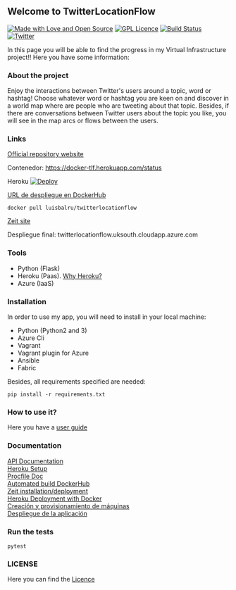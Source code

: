 ## Welcome to TwitterLocationFlow

[![Made with Love and Open Source](https://badges.frapsoft.com/os/v2/open-source.png?v=103)](https://www.gnu.org/licenses/gpl-3.0.en.html) [![GPL Licence](https://badges.frapsoft.com/os/gpl/gpl.png?v=103)](https://opensource.org/licenses/GPL-3.0/)
[![Build Status](https://travis-ci.org/luisbalru/TwitterLocationFlow.svg?branch=master)](https://travis-ci.org/luisbalru/TwitterLocationFlow)
[![Twitter](https://github.frapsoft.com/social/twitter.png)](https://twitter.com)

In this page you will be able to find the progress in my Virtual Infrastructure project!! Here you have some information:

### About the project

Enjoy the interactions between Twitter's users around a topic, word or hashtag! Choose whatever word or hashtag you are keen on and discover in a world map where are people who are tweeting about that topic. Besides, if there are conversations between Twitter users about the topic you like, you will see in the map arcs or flows between the users.

### Links

[Official repository website](https://luisbalru.github.io/TwitterLocationFlow/)    

Contenedor: https://docker-tlf.herokuapp.com/status  


Heroku [![Deploy](https://www.herokucdn.com/deploy/button.svg)](https://iv1819-twitterlocationflow.herokuapp.com/)


[URL de despliegue en DockerHub](https://hub.docker.com/r/luisbalru/twitterlocationflow/)  

`docker pull luisbalru/twitterlocationflow`

[Zeit site](https://twitterlocationflow-wodotzcwyc.now.sh  )

Despliegue final: twitterlocationflow.uksouth.cloudapp.azure.com

### Tools
 - Python (Flask)
 - Heroku (Paas). [Why Heroku?](doc/why-heroku.md)
 - Azure (IaaS)

### Installation

In order to use my app, you will need to install in your local machine:

  - Python (Python2 and 3)
  - Azure Cli
  - Vagrant
  - Vagrant plugin for Azure
  - Ansible
  - Fabric

Besides, all requirements specified are needed:

`pip install -r requirements.txt`

### How to use it?

Here you have a [user guide](doc/guide.md)

### Documentation

[API Documentation](doc/API.md)  
[Heroku Setup](doc/Heroku.md)  
[Procfile Doc](doc/Procfile-doc.md)  
[Automated build DockerHub](doc/ab-dockerhub.md)  
[Zeit installation/deployment](doc/zeit-deploy.md)  
[Heroku Deployment with Docker](doc/heroku-docker.md)  
[Creación y provisionamiento de máquinas](doc/provisionamiento.md)  
[Despliegue de la aplicación](doc/despliegue.md)


### Run the tests

`pytest`


### LICENSE

Here you can find the [Licence](https://github.com/luisbalru/TwitterLocationFlow/blob/master/LICENSE)
